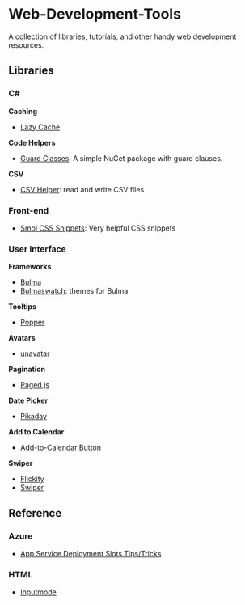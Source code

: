 
# Web-Development-Tools
A collection of libraries, tutorials, and other handy web development resources.

## Libraries

### C#
**Caching**
 - [Lazy Cache](https://github.com/alastairtree/LazyCache/releases/tag/2.4.0.174)

**Code Helpers**
- [Guard Classes](https://github.com/ardalis/GuardClauses): A simple NuGet package with guard clauses.

**CSV**
- [CSV Helper](https://joshclose.github.io/CsvHelper/): read and write CSV files

### Front-end
- [Smol CSS Snippets](https://github.com/5t3ph/smolcss): Very helpful CSS snippets

### User Interface

**Frameworks**
- [Bulma](https://bulma.io)
- [Bulmaswatch](https://jenil.github.io/bulmaswatch): themes for Bulma

**Tooltips**
- [Popper](https://popper.js.org)

**Avatars**
- [unavatar](https://unavatar.now.sh/)

**Pagination**
- [Paged.js](https://www.pagedjs.org/)

**Date Picker**
- [Pikaday](https://github.com/Pikaday/Pikaday)

**Add to Calendar**
- [Add-to-Calendar Button](https://github.com/jekuer/add-to-calendar-button)

**Swiper**
- [Flickity](https://flickity.metafizzy.co/)
- [Swiper](https://swiperjs.com)

## Reference

### Azure
- [App Service Deployment Slots Tips/Tricks](https://ruslany.net/2019/06/azure-app-service-deployment-slots-tips-and-tricks/)

### HTML
- [Inputmode](https://css-tricks.com/everything-you-ever-wanted-to-know-about-inputmode/)
